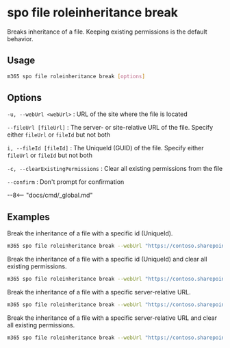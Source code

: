 # spo file roleinheritance break

Breaks inheritance of a file. Keeping existing permissions is the default behavior.

## Usage

```sh
m365 spo file roleinheritance break [options]
```

## Options

`-u, --webUrl <webUrl>`
: URL of the site where the file is located

`--fileUrl [fileUrl]`
: The server- or site-relative URL of the file. Specify either `fileUrl` or `fileId` but not both

`i, --fileId [fileId]`
: The UniqueId (GUID) of the file. Specify either `fileUrl` or `fileId` but not both

`-c, --clearExistingPermissions`
: Clear all existing permissions from the file

`--confirm`
: Don't prompt for confirmation

--8<-- "docs/cmd/_global.md"

## Examples

Break the inheritance of a file with a specific id (UniqueId).

```sh
m365 spo file roleinheritance break --webUrl "https://contoso.sharepoint.com/sites/project-x" --fileId "b2307a39-e878-458b-bc90-03bc578531d6"
```

Break the inheritance of a file with a specific id (UniqueId) and clear all existing permissions.

```sh
m365 spo file roleinheritance break --webUrl "https://contoso.sharepoint.com/sites/project-x" --fileId "b2307a39-e878-458b-bc90-03bc578531d6" --clearExistingPermissions
```

Break the inheritance of a file with a specific server-relative URL.

```sh
m365 spo file roleinheritance break --webUrl "https://contoso.sharepoint.com/sites/project-x" --fileUrl "/sites/project-x/documents/Test1.docx"
```

Break the inheritance of a file with a specific server-relative URL and clear all existing permissions.

```sh
m365 spo file roleinheritance break --webUrl "https://contoso.sharepoint.com/sites/project-x" --fileUrl "/sites/project-x/documents/Test1.docx" --clearExistingPermissions
```
